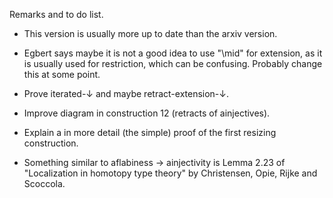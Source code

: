 Remarks and to do list.


 * This version is usually more up to date than the arxiv version.

 * Egbert says maybe it is not a good idea to use "\mid" for
   extension, as it is usually used for restriction, which can be
   confusing. Probably change this at some point.

 * Prove iterated-↓ and maybe retract-extension-↓.

 * Improve diagram in construction 12 (retracts of ainjectives).

 * Explain a in more detail (the simple) proof of the first resizing
   construction.

 * Something similar to aflabiness -> ainjectivity is Lemma 2.23 of
   "Localization in homotopy type theory" by Christensen, Opie, Rijke
   and Scoccola.
